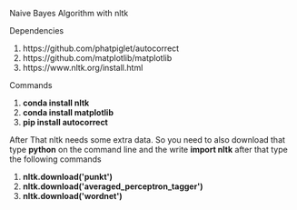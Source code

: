 Naive Bayes Algorithm with nltk
<p>Dependencies</p>
<ol>
    <li>https://github.com/phatpiglet/autocorrect</li>
    <li>https://github.com/matplotlib/matplotlib</li>
    <li>https://www.nltk.org/install.html</li>
</ol>
<p>Commands</p> 
<ol>
    <li><b>conda install nltk</b></li>
    <li><b>conda install matplotlib</b></li>
    <li><b>pip install autocorrect</b></li>
</ol>
After That nltk needs some extra data. So you need to also download that
type <b>python</b> on the command line and the write <b>import nltk</b>
after that type the following commands
<ol>
    <li><b>nltk.download('punkt')</b></li>
    <li><b>nltk.download('averaged_perceptron_tagger')</b></li>
    <li><b>nltk.download('wordnet')</b></li>
</ol>